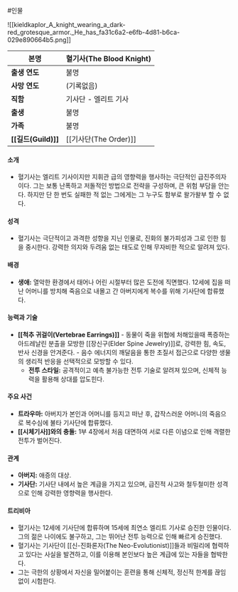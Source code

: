 #인물 

![[kieldkaplor_A_knight_wearing_a_dark-red_grotesque_armor._He_has_fa31c6a2-e6fb-4d81-b6ca-029e890664b5.png]]

| 본명         | 혈기사(The Blood Knight) |
| ---------- | --------------------- |
| **출생 연도**  | 불명                    |
| **사망 연도**  | (기록없음)                |
| **직함**     | 기사단 - 엘리트 기사          |
| **출생**     | 불명                    |
| **가족**     | 불명                    |
| **[[길드(Guild)]]** | [[기사단(The Order)]]    |
#### 소개
- 혈기사는 엘리트 기사이지만 지휘관 급의 영향력을 행사하는 극단적인 급진주의자이다. 그는 보통 난폭하고 저돌적인 방법으로 전략을 구성하며, 큰 위험 부담을 안는다. 하지만 단 한 번도 실패한 적 없는 그에게는 그 누구도 함부로 왈가왈부 할 수 없다.
#### 성격
- 혈기사는 극단적이고 과격한 성향을 지닌 인물로, 진화의 불가피성과 그로 인한 힘을 중시한다. 강력한 의지와 두려움 없는 태도로 인해 무자비한 적으로 알려져 있다.
#### 배경
- **생애:** 열악한 환경에서 태어나 어린 시절부터 많은 도전에 직면했다. 12세에 집을 떠난 어머니를 방치해 죽음으로 내몰고 간 아버지에게 복수를 위해 기사단에 합류했다.
#### 능력과 기술
- **[[척추 귀걸이(Vertebrae Earrings)]]**
	  - 동물이 죽을 위협에 처해있을때 폭증하는 아드레날린 분출을 모방한 [[장신구(Elder Spine Jewelry)]]로, 강력한 힘, 속도, 반사 신경을 안겨준다.
	  - 음수 에너지의 깨달음을 통한 초질서 접근으로 다양한 생물의 생리적 반응을 선택적으로 모방할 수 있다.
	- **전투 스타일:** 공격적이고 예측 불가능한 전투 기술로 알려져 있으며, 신체적 능력을 활용해 상대를 압도힌다.
#### 주요 사건
- **트라우마:** 아버지가 본인과 어머니를 등지고 떠난 후, 갑작스러운 어머니의 죽음으로 복수심에 불타 기사단에 합류했다.
- **[[시체기사]]와의 충돌:** 1부 4장에서 처음 대면하여 서로 다른 이념으로 인해 격렬한 전투가 벌어진다.
#### 관계
- **아버지:** 애증의 대상.
- **기사단:** 기사단 내에서 높은 계급을 가지고 있으며, 급진적 사고와 철두철미한 성격으로 인해 강력한 영향력을 행사한다.
#### 트리비아
- 혈기사는 12세에 기사단에 합류하며 15세에 최연소 엘리트 기사로 승진한 인물이다. 그의 젊은 나이에도 불구하고, 그는 뛰어난 전투 능력으로 인해 빠르게 승진했다.
- 혈기사는 기사단이 [[신-진화론자(The Neo-Evolutionist)]]들과 비밀리에 협력하고 있다는 사실을 발견하고, 이를 이용해 본인보다 높은 계급에 있는 자들을 협박한다.
- 그는 극한의 상황에서 자신을 밀어붙이는 훈련을 통해 신체적, 정신적 한계를 끊임없이 시험한다.